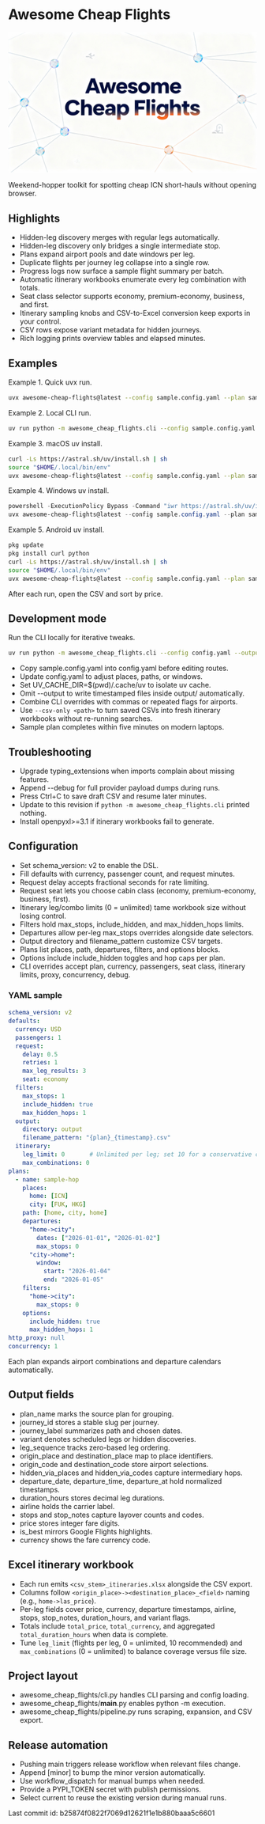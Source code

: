 # Awesome Cheap Flights

![Awesome Cheap Flights logo](assets/logo.png)

Weekend-hopper toolkit for spotting cheap ICN short-hauls without opening browser.

## Highlights
- Hidden-leg discovery merges with regular legs automatically.
- Hidden-leg discovery only bridges a single intermediate stop.
- Plans expand airport pools and date windows per leg.
- Duplicate flights per journey leg collapse into a single row.
- Progress logs now surface a sample flight summary per batch.
- Automatic itinerary workbooks enumerate every leg combination with totals.
- Seat class selector supports economy, premium-economy, business, and first.
- Itinerary sampling knobs and CSV-to-Excel conversion keep exports in your control.
- CSV rows expose variant metadata for hidden journeys.
- Rich logging prints overview tables and elapsed minutes.

## Examples
Example 1. Quick uvx run.
```bash
uvx awesome-cheap-flights@latest --config sample.config.yaml --plan sample-hop
```
Example 2. Local CLI run.
```bash
uv run python -m awesome_cheap_flights.cli --config sample.config.yaml --plan sample-hop
```
Example 3. macOS uv install.
```bash
curl -Ls https://astral.sh/uv/install.sh | sh
source "$HOME/.local/bin/env"
uvx awesome-cheap-flights@latest --config sample.config.yaml --plan sample-hop
```
Example 4. Windows uv install.
```powershell
powershell -ExecutionPolicy Bypass -Command "iwr https://astral.sh/uv/install.ps1 -useb | iex"
uvx awesome-cheap-flights@latest --config sample.config.yaml --plan sample-hop
```
Example 5. Android uv install.
```sh
pkg update
pkg install curl python
curl -Ls https://astral.sh/uv/install.sh | sh
source "$HOME/.local/bin/env"
uvx awesome-cheap-flights@latest --config sample.config.yaml --plan sample-hop
```
After each run, open the CSV and sort by price.

## Development mode
Run the CLI locally for iterative tweaks.
```bash
uv run python -m awesome_cheap_flights.cli --config config.yaml --output output/dev.csv
```
- Copy sample.config.yaml into config.yaml before editing routes.
- Update config.yaml to adjust places, paths, or windows.
- Set UV_CACHE_DIR=$(pwd)/.cache/uv to isolate uv cache.
- Omit --output to write timestamped files inside output/ automatically.
- Combine CLI overrides with commas or repeated flags for airports.
- Use `--csv-only <path>` to turn saved CSVs into fresh itinerary workbooks without re-running searches.
- Sample plan completes within five minutes on modern laptops.

## Troubleshooting
- Upgrade typing_extensions when imports complain about missing features.
- Append --debug for full provider payload dumps during runs.
- Press Ctrl+C to save draft CSV and resume later minutes.
- Update to this revision if `python -m awesome_cheap_flights.cli` printed nothing.
- Install openpyxl>=3.1 if itinerary workbooks fail to generate.

## Configuration
- Set schema_version: v2 to enable the DSL.
- Fill defaults with currency, passenger count, and request minutes.
- Request delay accepts fractional seconds for rate limiting.
- Request seat lets you choose cabin class (economy, premium-economy, business, first).
- Itinerary leg/combo limits (0 = unlimited) tame workbook size without losing control.
- Filters hold max_stops, include_hidden, and max_hidden_hops limits.
- Departures allow per-leg max_stops overrides alongside date selectors.
- Output directory and filename_pattern customize CSV targets.
- Plans list places, path, departures, filters, and options blocks.
- Options include include_hidden toggles and hop caps per plan.
- CLI overrides accept plan, currency, passengers, seat class, itinerary limits, proxy, concurrency, debug.

### YAML sample
```yaml
schema_version: v2
defaults:
  currency: USD
  passengers: 1
  request:
    delay: 0.5
    retries: 1
    max_leg_results: 3
    seat: economy
  filters:
    max_stops: 1
    include_hidden: true
    max_hidden_hops: 1
  output:
    directory: output
    filename_pattern: "{plan}_{timestamp}.csv"
  itinerary:
    leg_limit: 0       # Unlimited per leg; set 10 for a conservative cap.
    max_combinations: 0
plans:
  - name: sample-hop
    places:
      home: [ICN]
      city: [FUK, HKG]
    path: [home, city, home]
    departures:
      "home->city":
        dates: ["2026-01-01", "2026-01-02"]
        max_stops: 0
      "city->home":
        window:
          start: "2026-01-04"
          end: "2026-01-05"
    filters:
      "home->city":
        max_stops: 0
    options:
      include_hidden: true
      max_hidden_hops: 1
http_proxy: null
concurrency: 1
```

Each plan expands airport combinations and departure calendars automatically.

## Output fields
- plan_name marks the source plan for grouping.
- journey_id stores a stable slug per journey.
- journey_label summarizes path and chosen dates.
- variant denotes scheduled legs or hidden discoveries.
- leg_sequence tracks zero-based leg ordering.
- origin_place and destination_place map to place identifiers.
- origin_code and destination_code store airport selections.
- hidden_via_places and hidden_via_codes capture intermediary hops.
- departure_date, departure_time, departure_at hold normalized timestamps.
- duration_hours stores decimal leg durations.
- airline holds the carrier label.
- stops and stop_notes capture layover counts and codes.
- price stores integer fare digits.
- is_best mirrors Google Flights highlights.
- currency shows the fare currency code.

## Excel itinerary workbook
- Each run emits `<csv_stem>_itineraries.xlsx` alongside the CSV export.
- Columns follow `<origin_place>-><destination_place>_<field>` naming (e.g., `home->las_price`).
- Per-leg fields cover price, currency, departure timestamps, airline, stops, stop_notes, duration_hours, and variant flags.
- Totals include `total_price`, `total_currency`, and aggregated `total_duration_hours` when data is complete.
- Tune `leg_limit` (flights per leg, 0 = unlimited, 10 recommended) and `max_combinations` (0 = unlimited) to balance coverage versus file size.

## Project layout
- awesome_cheap_flights/cli.py handles CLI parsing and config loading.
- awesome_cheap_flights/__main__.py enables python -m execution.
- awesome_cheap_flights/pipeline.py runs scraping, expansion, and CSV export.

## Release automation
- Pushing main triggers release workflow when relevant files change.
- Append [minor] to bump the minor version automatically.
- Use workflow_dispatch for manual bumps when needed.
- Provide a PYPI_TOKEN secret with publish permissions.
- Select current to reuse the existing version during manual runs.

Last commit id: b25874f0822f7069d12621f1e1b880baaa5c6601
